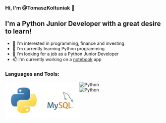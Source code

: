 ### Hi, I'm @TomaszKoltuniak 👋

## I'm a Python Junior Developer with a great desire to learn!
- 👀 I'm interested in programming, finance and investing
- 🌱 I'm currently learning Python programming
- 💞️ I'm looking for a job as a Python Junior Developer
- 📫 I'm currently working on a [notebook] app

### Languages and Tools:
<img align="left" alt="Python" width="120px" src="https://raw.githubusercontent.com/github/explore/80688e429a7d4ef2fca1e82350fe8e3517d3494d/topics/python/python.png" />
<img align="left" alt="Python" width="120px" src="https://raw.githubusercontent.com/github/explore/80688e429a7d4ef2fca1e82350fe8e3517d3494d/topics/mysql/mysql.png" />
<img align="left" alt="Python" width="262px" src="https://sqlite.org/images/sqlite370_banner.gif" />
<img align="left" alt="Python" width="213px" src="https://i.ytimg.com/vi/zYKc5lm9E3E/maxresdefault.jpg" />

[notebook]: https://github.com/TomaszKoltuniak/notebook
